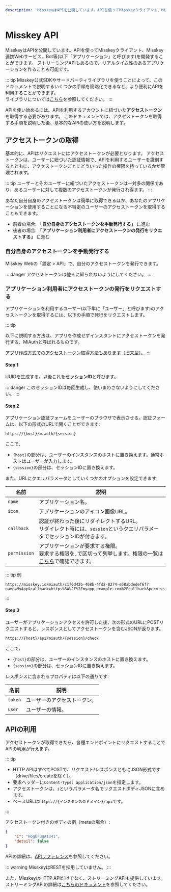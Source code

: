 ```yaml
---
description: 'MisskeyはAPIを公開しています。APIを使ってMisskeyクライアント、Misskey連携Webサービス、Bot等(以下「アプリケーション」と呼びます)を開発することができます。'
---
```


# Misskey API
MisskeyはAPIを公開しています。APIを使ってMisskeyクライアント、Misskey連携Webサービス、Bot等(以下「アプリケーション」と呼びます)を開発することができます。
ストリーミングAPIもあるので、リアルタイム性のあるアプリケーションを作ることも可能です。

::: tip
Misskey公式SDKやサードパーティライブラリを使うことによって、このドキュメントで説明するいくつかの手順を簡略化できるなど、より便利にAPIを利用することができます。\
ライブラリについては[こちら](TODO)を参照してください。
:::

APIを使い始めるには、APIを利用するアカウントに紐づいた**アクセストークン**を取得する必要があります。
このドキュメントでは、アクセストークンを取得する手順を説明した後、基本的なAPIの使い方を説明します。

## アクセストークンの取得
基本的に、APIはリクエストにはアクセストークンが必要となります。
アクセストークンは、ユーザーに紐づいた認証情報で、APIを利用するユーザーを識別するとともに、アクセストークンごとにどういった操作の権限を持っているかが管理されます。

::: tip
ユーザーとそのユーザーに紐づいたアクセストークンは一対多の関係であり、あるユーザーに対して複数のアクセストークンが発行され得ます。
:::

あなた自分自身のアクセストークンは簡単に取得できるほか、あなたのアプリケーションを使用することになる不特定のユーザーのアクセストークンを取得することもできます。

- 前者の場合: **「自分自身のアクセストークンを手動発行する」** に進む
- 後者の場合: **「アプリケーション利用者にアクセストークンの発行をリクエストする」** に進む

### 自分自身のアクセストークンを手動発行する
Misskey Webの「設定 > API」で、自分のアクセストークンを発行できます。

::: danger
アクセストークンは他人に知られないようにしてください。
:::

### アプリケーション利用者にアクセストークンの発行をリクエストする
アプリケーションを利用するユーザー(以下単に「ユーザー」と呼びます)のアクセストークンを取得するには、以下の手順で発行をリクエストします。

::: tip

以下に説明する方法は、アプリを作成せずインスタントにアクセストークンを発行する、MiAuthと呼ばれるものです。

[アプリ作成方式でのアクセストークン取得方法もあります（旧来型）。](./app)
:::

#### Step 1
UUIDを生成する。以後これを**セッションID**と呼びます。

::: danger
このセッションIDは毎回生成し、使いまわさないようにしてください。
:::

#### Step 2
アプリケーション認証フォームをユーザーのブラウザで表示させる。認証フォームは、以下の形式のURLで開くことができます:

```:no-line-numbers
https://{host}/miauth/{session}
```

ここで、
- `{host}`の部分は、ユーザーのインスタンスのホストに置き換えます。通常ホストはユーザーが入力します。
- `{session}`の部分は、セッションIDに置き換えます。

また、URLにクエリパラメータとしていくつかのオプションを設定できます:

| 名前 | 説明 |
| ---- | ---- |
| `name` | アプリケーション名。 |
| `icon` | アプリケーションのアイコン画像URL。 |
| `callback` | 認証が終わった後にリダイレクトするURL。<br>リダイレクト時には、`session`というクエリパラメータでセッションIDが付きます。 |
| `permission` | アプリケーションが要求する権限。<br>要求する権限を`,`で区切って列挙します。権限の一覧は[こちら](TODO)で確認できます。 |

::: tip 例
```:no-line-numbers
https://misskey.io/miauth/c1f6d42b-468b-4fd2-8274-e58abdedef6f?name=MyApp&callback=https%3A%2F%2Fmyapp.example.com%2Fcallback&permission=write:notes,write:following,read:drive
```
:::

#### Step 3
ユーザーがアプリケーションアクセスを許可した後、次の形式のURLにPOSTリクエストすると、レスポンスとしてアクセストークンを含むJSONが返ります。

```:no-line-numbers
https://{host}/api/miauth/{session}/check
```

ここで、
- `{host}`の部分は、ユーザーのインスタンスのホストに置き換えます。
- `{session}`の部分は、セッションIDに置き換えます。

レスポンスに含まれるプロパティは以下の通りです:

| 名前 | 説明 |
| ---- | ---- |
| `token` | ユーザーのアクセストークン。 |
| `user` | ユーザーの情報。 |

## APIの利用
アクセストークンが取得できたら、各種エンドポイントにリクエストすることでAPIの利用が行えます。

::: tip

- HTTP APIはすべてPOSTで、リクエスト/レスポンスともにJSON形式です（drive/files/createを除く）。
- 要求ヘッダーに`Content-Type: application/json`を指定します。
- アクセストークンは、`i`というパラメータ名でリクエストボディJSONに含めます。
- ベースURLは`https://{インスタンスのドメイン}/api`です。

:::

アクセストークン付きのボディの例（metaの場合）:

```json
{
    "i": "HogEFugA1341",
    "detail": false
}
```

APIの詳細は、[APIリファレンス](./endpoints.html)を参照してください。

::: warning
MisskeyはRESTを採用していません。
:::

また、MisskeyはHTTP APIだけでなく、ストリーミングAPIも提供しています。ストリーミングAPIの詳細は[こちらのドキュメント](./streaming/index.md)を参照してください。
